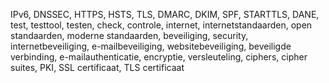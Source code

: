 IPv6, DNSSEC, HTTPS, HSTS, TLS, DMARC, DKIM, SPF, STARTTLS, DANE, test, testtool, testen, check, controle, internet, internetstandaarden, open standaarden, moderne standaarden, beveiliging, security, internetbeveiliging, e-mailbeveiliging, websitebeveiliging, beveiligde verbinding, e-mailauthenticatie, encryptie, versleuteling, ciphers, cipher suites, PKI, SSL certificaat, TLS certificaat
